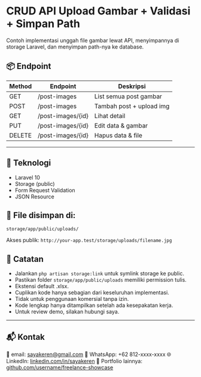 # CRUD API Upload Gambar + Validasi + Simpan Path

Contoh implementasi unggah file gambar lewat API, menyimpannya di storage Laravel, dan menyimpan path-nya ke database.

## 📦 Endpoint

| Method | Endpoint          | Deskripsi                |
| ------ | ----------------- | ------------------------ |
| GET    | /post-images      | List semua post gambar   |
| POST   | /post-images      | Tambah post + upload img |
| GET    | /post-images/{id} | Lihat detail             |
| PUT    | /post-images/{id} | Edit data & gambar       |
| DELETE | /post-images/{id} | Hapus data & file        |

---

## 🔧 Teknologi

- Laravel 10
- Storage (public)
- Form Request Validation
- JSON Resource

## 📂 File disimpan di:

`storage/app/public/uploads/`

Akses publik: `http://your-app.test/storage/uploads/filename.jpg`

## 📝 Catatan

- Jalankan `php artisan storage:link` untuk symlink storage ke public.
- Pastikan folder `storage/app/public/uploads` memiliki permission tulis.
- Ekstensi default .xlsx.
- Cuplikan kode hanya sebagian dari keseluruhan implementasi.
- Tidak untuk penggunaan komersial tanpa izin.
- Kode lengkap hanya ditampilkan setelah ada kesepakatan kerja.
- Untuk review demo, silakan hubungi saya.

---

## 📬 Kontak

📧 email: sayakeren@gmail.com
📱 WhatsApp: +62 812-xxxx-xxxx
🌐 LinkedIn: [linkedin.com/in/sayakeren](https://linkedin.com/in/sayakeren)
📂 Portfolio lainnya: [github.com/username/freelance-showcase](https://github.com/username/freelance-showcase)

```

```
